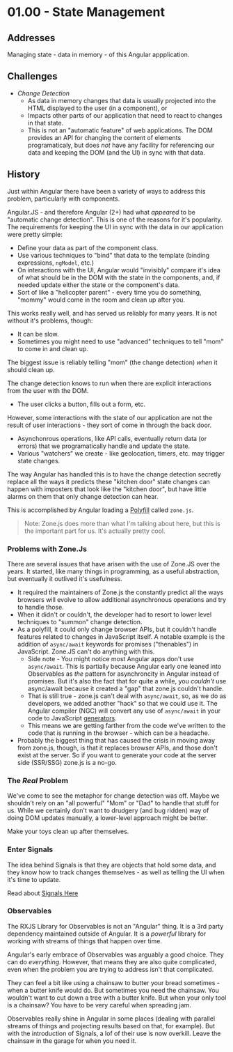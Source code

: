 # 01.00 - State Management

## Addresses

Managing state - data in memory - of this Angular appplication.

## Challenges

- *Change Detection*
  - As data in memory changes that data is usually projected into the HTML displayed to the user (in a component), or
  - Impacts other parts of our application that need to react to changes in that state.
  - This is not an "automatic feature" of web applications. The DOM provides an API for changing the content of elements programaticaly, but does *not* have any facility for referencing our data and keeping the DOM (and the UI) in sync with that data.


## History

Just within Angular there have been a variety of ways to address this problem, particularly with components.

Angular.JS - and therefore Angular (2+) had what *appeared* to be "automatic change detection". This is one of the reasons for it's popularity. The requirements for keeping the UI in sync with the data in our application were pretty simple:

- Define your data as part of the component class.
- Use various techniques to "bind" that data to the template (binding expressions, `ngModel`, etc.)
- On interactions with the UI, Angular would "invisibly" compare it's idea of what should be in the DOM with the state in the components, and, if needed update either the state or the component's data.
- Sort of like a "helicopter parent" - every time you do something, "mommy" would come in the room and clean up after you.

This works really well, and has served us reliably for many years. It is not without it's problems, though:

- It can be slow.
- Sometimes you might need to use "advanced" techniques to tell "mom" to come in and clean up.

The biggest issue is reliably telling "mom" (the change detection) *when* it should clean up.

The change detection knows to run when there are explicit interactions from the user with the DOM.

- The user clicks a button, fills out a form, etc.

However, some interactions with the state of our application are not the result of user interactions - they sort of come in through the back door.

- Asynchonrous operations, like API calls, eventually return data (or errors) that we programatically handle and update the state.
- Various "watchers" we create - like geolocation, timers, etc. may trigger state changes.

The way Angular has handled this is to have the change detection secretly replace all the ways it predicts these "kitchen door" state changes can happen with imposters that look like the "kitchen door", but have little alarms on them that only change detection can hear.

This is accomplished by Angular loading a [Polyfill](https://developer.mozilla.org/en-US/docs/Glossary/Polyfill) called `zone.js`.

> Note: Zone.js does more than what I'm talking about here, but this is the important part for us. It's actually pretty cool.

### Problems with Zone.Js

There are several issues that have arisen with the use of Zone.JS over the years. It started, like many things in programming, as a useful abstraction, but eventually it outlived it's usefulness.

- It required the maintainers of Zone.js the constantly predict all the ways browsers will evolve to allow additional asynchronous operations and try to handle those.
- When it didn't or couldn't, the developer had to resort to lower level techniques to "summon" change detection.
- As a polyfill, it could only change browser APIs, but it couldn't handle features related to changes in JavaScript itself. A notable example is the addition of `async/await` keywords for promises ("thenables") in JavaScript. Zone.JS can't do anything with this.
  - Side note - You might notice most Angular apps don't use `async/await`. This is partially because Angular early one leaned into Observables as *the* pattern for asynchroncity in Angular instead of promises. But it's also the fact that for quite a while, you *couldn't* use async/await because it created a "gap" that zone.js couldn't handle.
  - That is still true - zone.js can't deal with `async/await`, so, as we do as developers, we added another "hack" so that we could use it. The Angular compiler (NGC) will convert any use of `async/await` in your code to JavaScript [generators](https://developer.mozilla.org/en-US/docs/Web/JavaScript/Reference/Global_Objects/Generator).
  - This means we are getting farther from the code we've written to the code that is running in the browser - which can be a headache.
- Probably the biggest thing that has caused the crisis in moving away from zone.js, though, is that it replaces browser APIs, and those don't exist at the server. So if you want to generate your code at the server side (SSR/SSG) zone.js is a no-go.

### The *Real* Problem

We've come to see the metaphor for change detection was off. Maybe we shouldn't rely on an "all powerful" "Mom" or "Dad" to handle that stuff for us. While we certainly don't want to drudgery (and bug ridden) way of doing DOM updates manually, a lower-level approach might be better. 

Make your toys clean up after themselves.

### Enter Signals

The idea behind Signals is that they are objects that hold some data, and they know how to track changes themselves - as well as telling the UI when it's time to update. 

Read about [Signals Here](./01.01-signals.md)

### Observables

The RXJS Library for Observables is not an "Angular" thing. It is a 3rd party dependency maintained outside of Angular. It is a *powerful* library for working with streams of things that happen over time.

Angular's early embrace of Observables was arguably a good choice. They can do *everything*. However, that means they are also quite complicated, even when the problem you are trying to address isn't that complicated.

They can feel a bit like using a chainsaw to butter your bread sometimes - when a butter knife would do. But sometimes you need the chainsaw. You wouldn't want to cut down a tree with a butter knife. But when your only tool is a chainsaw? You have to be very careful when spreading jam.

Observables really shine in Angular in some places (dealing with parallel streams of things and projecting results based on that, for example). But with the introduction of Signals, a lof of their use is now overkill. Leave the chainsaw in the garage for when you need it.

